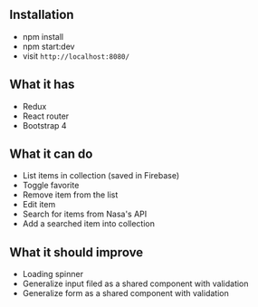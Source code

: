 ## Installation

* npm install
* npm start:dev
* visit `http://localhost:8080/`

## What it has

* Redux
* React router
* Bootstrap 4

## What it can do

* List items in collection (saved in Firebase)
* Toggle favorite
* Remove item from the list
* Edit item
* Search for items from Nasa's API
* Add a searched item into collection

## What it should improve

* Loading spinner
* Generalize input filed as a shared component with validation
* Generalize form as a shared component with validation
